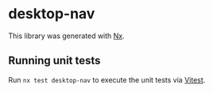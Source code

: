 # desktop-nav

This library was generated with [Nx](https://nx.dev).

## Running unit tests

Run `nx test desktop-nav` to execute the unit tests via [Vitest](https://vitest.dev/).
